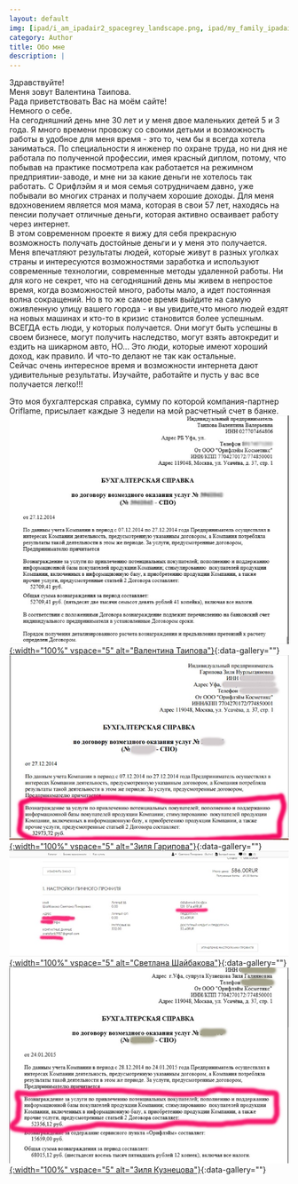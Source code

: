 ```yaml
---
layout: default
img: [ipad/i_am_ipadair2_spacegrey_landscape.png, ipad/my_family_ipadair2_spacegrey_portrait.png, ipad/moscow_ipadair2_spacegrey_landscape.png, ipad/moscow2_ipadair2_spacegrey_portrait.png]
category: Author
title: Обо мне
description: |
---
```

Здравствуйте!  
Меня зовут Валентина Таипова.  
Рада приветствовать Вас на моём сайте!  
Немного о себе.  
На сегодняшний день мне 30 лет и у меня двое маленьких детей 5 и 3 года. Я много времени провожу со своими детьми и возможность работы в удобное для меня время - это то, чем бы я всегда хотела заниматься. По специальности я инженер по охране труда, но ни дня не работала по полученной профессии, имея красный диплом, потому, что побывав на практике посмотрела как работается на режимном предприятии-заводе, и мне ни за какие деньги не хотелось так работать. С Орифлэйм я и моя семья сотрудничаем давно, уже побывали во многих странах и получаем хорошие доходы. Для меня вдохновением является моя мама, которая в свои 57 лет, находясь на пенсии получает отличные деньги, которая активно осваивает работу через интернет.  
В этом современном проекте я вижу для себя прекрасную возможность получать достойные деньги и у меня это получается. Меня впечатляют результаты людей, которые живут в разных уголках страны и интересуются возможностями заработка и используют современные технологии, современные методы удаленной работы. Ни для кого не секрет, что на сегодняшний день мы живем в непростое время, когда возможностей много, работы мало, а идет постоянная волна сокращений. Но в то же самое время выйдите на самую оживленную улицу вашего города - и вы увидите,что много людей ездят на новых машинах и кто-то в кризис становится более успешным. ВСЕГДА есть люди, у которых получается. Они могут быть успешны в своем бизнесе, могут получить наследство, могут взять автокредит и ездить на шикарном авто, НО... Это люди, которые имеют хороший доход, как правило. И что-то делают не так как остальные.  
Сейчас очень интересное время и возможности интернета дают удивительные результаты. Изучайте, работайте и пусть у вас все получается легко!!!  
 
Это моя бухгалтерская справка, сумму по которой компания-партнер Oriflame, присылает каждые 3 недели на мой расчетный счет в банке.
[![](img/services/reference_taipova.jpg){:width="100%" vspace="5" alt="Валентина Таипова"}](img/services/full/reference_taipova.jpg  "Валентина Таипова"){:data-gallery=""}
[![](img/services/reference_garipova.jpg){:width="100%" vspace="5" alt="Зиля Гарипова"}](img/services/full/reference_garipova.jpg  "Зиля Гарипова"){:data-gallery=""}
[![](img/services/reference_shaybakova.jpg){:width="100%" vspace="5" alt="Светлана Шайбакова"}](img/services/full/reference_shaybakova.jpg  "Светлана Шайбакова"){:data-gallery=""}
[![](img/services/reference_kuznetsova.jpg){:width="100%" vspace="5" alt="Зиля Кузнецова"}](img/services/full/reference_kuznetsova.jpg  "Зиля Кузнецова"){:data-gallery=""}
